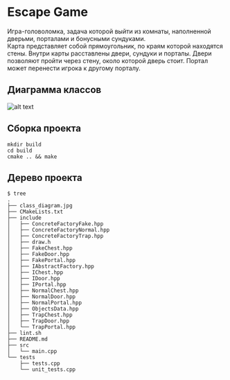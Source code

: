 # Escape Game
Игра-головоломка, задача которой выйти из комнаты, наполненной дверьми, порталами и бонусными сундуками.  
Карта представляет собой прямоугольник, по краям которой находятся стены. Внутри карты расставлены двери, сундуки и порталы. Двери позволяют пройти через стену, около которой дверь стоит. Портал может перенести игрока к другому порталу.

## Диаграмма классов
![alt text](https://github.com/Khaymon/escape_game/blob/checkpoint_1/class_diagram.jpg)

## Сборка проекта
```
mkdir build  
cd build  
cmake .. && make
```
## Дерево проекта
```
$ tree
.
├── class_diagram.jpg
├── CMakeLists.txt
├── include
│   ├── ConcreteFactoryFake.hpp
│   ├── ConcreteFactoryNormal.hpp
│   ├── ConcreteFactoryTrap.hpp
│   ├── draw.h
│   ├── FakeChest.hpp
│   ├── FakeDoor.hpp
│   ├── FakePortal.hpp
│   ├── IAbstractFactory.hpp
│   ├── IChest.hpp
│   ├── IDoor.hpp
│   ├── IPortal.hpp
│   ├── NormalChest.hpp
│   ├── NormalDoor.hpp
│   ├── NormalPortal.hpp
│   ├── ObjectsData.hpp
│   ├── TrapChest.hpp
│   ├── TrapDoor.hpp
│   └── TrapPortal.hpp
├── lint.sh
├── README.md
├── src
│   └── main.cpp
└── tests
    ├── tests.cpp
    └── unit_tests.cpp
```
